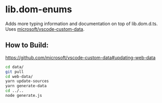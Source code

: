 # lib.dom-enums

Adds more typing information and documentation on top of lib.dom.d.ts. Uses [microsoft/vscode-custom-data](https://github.com/microsoft/vscode-custom-data).

## How to Build:

https://github.com/microsoft/vscode-custom-data#updating-web-data

```sh
cd data/
git pull
cd web-data/
yarn update-sources
yarn generate-data
cd ../..
node generate.js
```